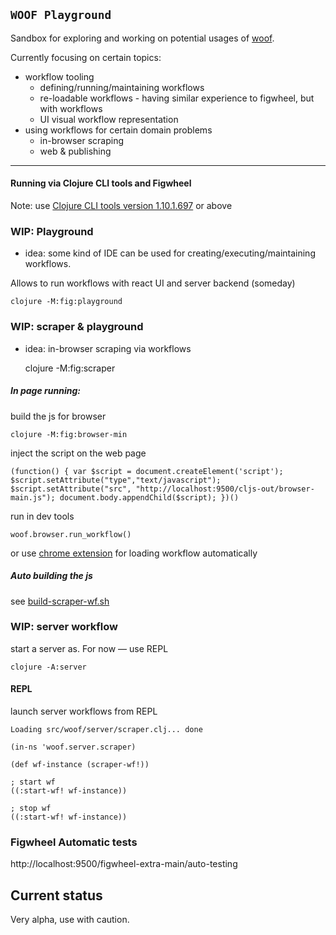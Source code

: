 ## `WOOF Playground`

Sandbox for exploring and working on potential usages of [woof](https://github.com/ndrew/woof).
 
Currently focusing on certain topics:
* workflow tooling
    * defining/running/maintaining workflows 
    * re-loadable workflows - having similar experience to figwheel, but with workflows
    * UI visual workflow representation
* using workflows for certain domain problems
    * in-browser scraping
    * web & publishing
 
---

#### Running via Clojure CLI tools and Figwheel

Note: use [Clojure CLI tools version 1.10.1.697](https://clojure.org/guides/getting_started) or above


### WIP: Playground

* idea: some kind of IDE can be used for creating/executing/maintaining workflows. 

Allows to run workflows with react UI and server backend (someday)

    clojure -M:fig:playground


### WIP: scraper & playground 

* idea: in-browser scraping via workflows 

    clojure -M:fig:scraper 


##### In page running: 

build the js for browser

    clojure -M:fig:browser-min

inject the script on the web page

    (function() { var $script = document.createElement('script'); $script.setAttribute("type","text/javascript"); $script.setAttribute("src", "http://localhost:9500/cljs-out/browser-main.js"); document.body.appendChild($script); })()

run in dev tools 

    woof.browser.run_workflow()

or use [chrome extension](https://github.com/ndrew/woof/tree/master/woof-chrome) for loading workflow automatically


##### Auto building the js

see [build-scraper-wf.sh](https://github.com/ndrew/woof/tree/master/woof-playground/scripts/build-scraper-wf.sh)


### WIP: server workflow

start a server as. For now — use REPL

    clojure -A:server 


#### REPL

launch server workflows from REPL

    Loading src/woof/server/scraper.clj... done

    (in-ns 'woof.server.scraper)
    
    (def wf-instance (scraper-wf!))

    ; start wf 
    ((:start-wf! wf-instance))

    ; stop wf
    ((:start-wf! wf-instance))

### Figwheel Automatic tests

http://localhost:9500/figwheel-extra-main/auto-testing


## Current status

Very alpha, use with caution.



